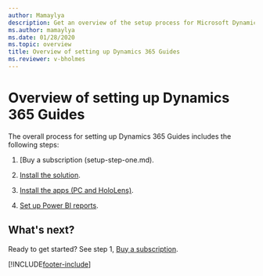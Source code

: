 ```yaml
---
author: Mamaylya
description: Get an overview of the setup process for Microsoft Dynamics 365 Guides. 
ms.author: mamaylya
ms.date: 01/28/2020
ms.topic: overview
title: Overview of setting up Dynamics 365 Guides
ms.reviewer: v-bholmes
---
```


# Overview of setting up Dynamics 365 Guides

The overall process for setting up Dynamics 365 Guides includes the following steps:

1. [Buy a subscription (setup-step-one.md).

2. [Install the solution](setup-step-two.md).

3. [Install the apps (PC and HoloLens)](setup-step-three.md).

4. [Set up Power BI reports](setup-step-four.md).

## What's next?

Ready to get started? See step 1, [Buy a subscription](setup-step-one.md).


[!INCLUDE[footer-include](../includes/footer-banner.md)]
